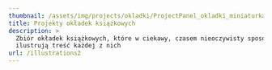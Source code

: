```yaml
---
thumbnail: /assets/img/projects/okladki/ProjectPanel_okladki_miniaturka.png
title: Projekty okładek książkowych
description: >
  Zbiór okładek książkowych, które w ciekawy, czasem nieoczywisty sposób
  ilustrują treść każdej z nich
url: /illustrations2
---
```


